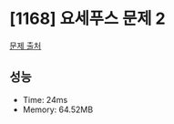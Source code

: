 # [1168] 요세푸스 문제 2

[문제 출처](https://www.acmicpc.net/problem/1168)

## 성능

- Time: 24ms
- Memory: 64.52MB